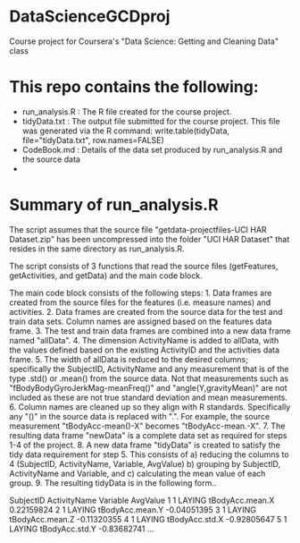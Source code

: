 # DataScienceGCDproj
Course project for Coursera's "Data Science: Getting and Cleaning Data" class

# This repo contains the following:
* run_analysis.R : The R file created for the course project.
* tidyData.txt : The output file submitted for the course project. This file was generated via the R command: write.table(tidyData, file="tidyData.txt", row.names=FALSE)
* CodeBook.md : Details of the data set produced by run_analysis.R and the source data
* 

# Summary of run_analysis.R
The script assumes that the source file "getdata-projectfiles-UCI HAR Dataset.zip" has been uncompressed into the folder "UCI HAR Dataset" that resides in the same directory as run_analysis.R. 

<p> The script consists of 3 functions that read the source files (getFeatures, getActivities, and getData) and the main code block.
<p>
The main code block consists of the following steps:
1. Data frames are created from the source files for the features (i.e. measure names) and activities. 
2. Data frames are created from the source data for the test and train data sets. Column names are assigned based on the features data frame.
3. The test and train data frames are combined into a new data frame named "allData".
4. The dimension ActivityName is added to allData, with the values defined based on the existing ActivityID and the activities data frame.
5. The width of allData is reduced to the desired columns; specifically the SubjectID, ActivityName and any measurement that is of the type .std() or .mean() from the source data. Not that measurements such as  "fBodyBodyGyroJerkMag-meanFreq()" and "angle(Y,gravityMean)" are not included as these are not true standard deviation and mean measurements. 
6. Column names are cleaned up so they align with R standards. Specifically any "()" in the source data is replaced with ".".  For example, the source measurement "tBodyAcc-mean()-X" becomes "tBodyAcc-mean.-X".
7. The resulting data frame "newData" is a complete data set as required for steps 1-4 of the project.
8. A new data frame "tidyData" is created to satisfy the tidy data requirement for step 5. This consists of a) reducing the columns to 4 (SubjectID, ActivityName, Variable, AvgValue) b) grouping by SubjectID, ActivityName and Variable, and c) calculating the mean value of each group.
9. The resulting tidyData is in the following form..

   SubjectID ActivityName           Variable    AvgValue
1          1       LAYING    tBodyAcc.mean.X  0.22159824
2          1       LAYING    tBodyAcc.mean.Y -0.04051395
3          1       LAYING    tBodyAcc.mean.Z -0.11320355
4          1       LAYING     tBodyAcc.std.X -0.92805647
5          1       LAYING     tBodyAcc.std.Y -0.83682741
...


